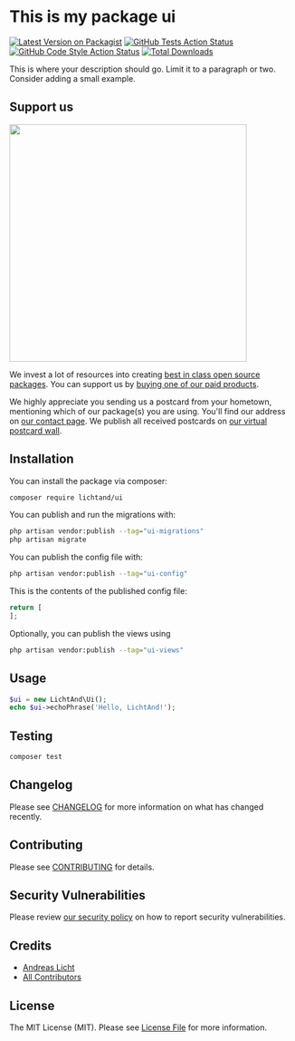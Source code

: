 # This is my package ui

[![Latest Version on Packagist](https://img.shields.io/packagist/v/lichtand/ui.svg?style=flat-square)](https://packagist.org/packages/lichtand/ui)
[![GitHub Tests Action Status](https://img.shields.io/github/actions/workflow/status/lichtand/ui/run-tests.yml?branch=main&label=tests&style=flat-square)](https://github.com/lichtand/ui/actions?query=workflow%3Arun-tests+branch%3Amain)
[![GitHub Code Style Action Status](https://img.shields.io/github/actions/workflow/status/lichtand/ui/fix-php-code-style-issues.yml?branch=main&label=code%20style&style=flat-square)](https://github.com/lichtand/ui/actions?query=workflow%3A"Fix+PHP+code+style+issues"+branch%3Amain)
[![Total Downloads](https://img.shields.io/packagist/dt/lichtand/ui.svg?style=flat-square)](https://packagist.org/packages/lichtand/ui)

This is where your description should go. Limit it to a paragraph or two. Consider adding a small example.

## Support us

[<img src="https://github-ads.s3.eu-central-1.amazonaws.com/ui.jpg?t=1" width="419px" />](https://spatie.be/github-ad-click/ui)

We invest a lot of resources into creating [best in class open source packages](https://spatie.be/open-source). You can support us by [buying one of our paid products](https://spatie.be/open-source/support-us).

We highly appreciate you sending us a postcard from your hometown, mentioning which of our package(s) you are using. You'll find our address on [our contact page](https://spatie.be/about-us). We publish all received postcards on [our virtual postcard wall](https://spatie.be/open-source/postcards).

## Installation

You can install the package via composer:

```bash
composer require lichtand/ui
```

You can publish and run the migrations with:

```bash
php artisan vendor:publish --tag="ui-migrations"
php artisan migrate
```

You can publish the config file with:

```bash
php artisan vendor:publish --tag="ui-config"
```

This is the contents of the published config file:

```php
return [
];
```

Optionally, you can publish the views using

```bash
php artisan vendor:publish --tag="ui-views"
```

## Usage

```php
$ui = new LichtAnd\Ui();
echo $ui->echoPhrase('Hello, LichtAnd!');
```

## Testing

```bash
composer test
```

## Changelog

Please see [CHANGELOG](CHANGELOG.md) for more information on what has changed recently.

## Contributing

Please see [CONTRIBUTING](CONTRIBUTING.md) for details.

## Security Vulnerabilities

Please review [our security policy](../../security/policy) on how to report security vulnerabilities.

## Credits

- [Andreas Licht](https://github.com/LichtAnd)
- [All Contributors](../../contributors)

## License

The MIT License (MIT). Please see [License File](LICENSE.md) for more information.
